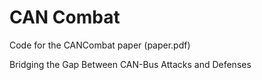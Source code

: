 # CAN Combat

Code for the CANCombat paper (paper.pdf)

Bridging the Gap Between CAN-Bus Attacks and Defenses
